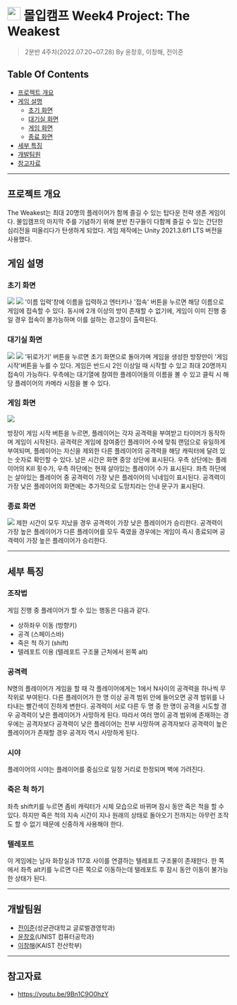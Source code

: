 # <img src="https://user-images.githubusercontent.com/68576681/177258571-64e4855d-bdca-4335-b221-e23d54708cbe.jpg" width="30" height="30"> 몰입캠프 Week4 Project: The Weakest

> 2분반 4주차(2022.07.20~07.28) By 윤창호, 이창해, 전이준
## Table Of Contents
* [프로젝트 개요](#프로젝트-개요)
* [게임 설명](#게임-설명)
    * [초기 화면](#초기-화면)
    * [대기실 화면](#대기실-화면)
    * [게임 화면](#게임-화면)
    * [종료 화면](#종료-화면)
* [세부 특징](#세부-특징)
* [개발팀원](#개발팀원)
* [참고자료](#참고자료)
***

## 프로젝트 개요
The Weakest는 최대 20명의 플레이어가 함께 즐길 수 있는 탑다운 전략 생존 게임이다. 몰입캠프의 마지막 주를 기념하기 위해 분반 친구들이 다함께 즐길 수 있는 간단한 심리전을 떠올리다가 탄생하게 되었다. 게임 제작에는 Unity 2021.3.6f1 LTS 버전을 사용했다.


## 게임 설명
### 초기 화면
![](https://i.imgur.com/s04dnEu.png)
![](https://i.imgur.com/64XRJuJ.png)
'이름 입력'창에 이름을 입력하고 엔터키나 '접속' 버튼을 누르면 해당 이름으로 게임에 접속할 수 있다. 동시에 2개 이상의 방이 존재할 수 없기에, 게임이 이미 진행 중일 경우 접속이 불가능하며 이를 설하는 경고창이 출력된다.


### 대기실 화면
![](https://i.imgur.com/MvRrMrX.png)
![](https://i.imgur.com/qB6l0Ny.png)
'뒤로가기' 버튼을 누르면 초기 화면으로 돌아가며 게임을 생성한 방장만이 '게임 시작'버튼을 누를 수 있다. 게임은 반드시 2인 이상일 때 시작할 수 있고 최대 20명까지 접속이 가능하다. 우측에는 대기열에 참여한 플레이어들의 이름을 볼 수 있고 클릭 시 해당 플레이어의 카메라 시점을 볼 수 있다.


### 게임 화면
![](https://i.imgur.com/BTaoZQ5.png)

방장이 게임 시작 버튼을 누르면, 플레이어는 각자 공격력을 부여받고 타이머가 동작하며 게임이 시작된다. 공격력은 게임에 참여중인 플레이어 수에 맞춰 랜덤으로 유일하게 부여되며, 플레이어는 자신을 제외한 다른 플레이어의 공격력을 해당 캐릭터에 달려 있는 숫자로 확인할 수 있다. 남은 시간은 화면 중앙 상단에 표시된다. 우측 상단에는 플레이어의 Kill 횟수가, 우측 하단에는 현재 살아있는 플레이어 수가 표시된다. 좌측 하단에는 살아있는 플레이어 중 공격력이 가장 낮은 플레이어의 닉네임이 표시된다. 공격력이 가장 낮은 플레이어의 화면에는 추가적으로 도망치라는 안내 문구가 표시된다.

### 종료 화면
![](https://i.imgur.com/k9UNgAF.png)
제한 시간이 모두 지났을 경우 공격력이 가장 낮은 플레이어가 승리한다. 공격력이 가장 높은 플레이어가 다른 플레이어를 모두 죽였을 경우에는 게임이 즉시 종료되며 공격력이 가장 높은 플레이어가 승리한다.
***

## 세부 특징
### 조작법
게임 진행 중 플레이어가 할 수 있는 행동은 다음과 같다.
* 상하좌우 이동 (방향키)
* 공격 (스페이스바)
* 죽은 척 하기 (shift)
* 텔레포트 이용 (텔레포트 구조물 근처에서 왼쪽 alt)

### 공격력
N명의 플레이어가 게임을 할 때 각 플레이어에게는 1에서 N사이의 공격력을 하나씩 무작위로 부여된다. 다른 플레이어가 한 명 이상 공격 범위 안에 들어오면 공격 범위를 나타내는 빨간색이 진하게 변한다. 공격력이 서로 다른 두 명 중 한 명이 공격을 시도할 경우 공격력이 낮은 플레이어가 사망하게 된다. 따라서 여러 명이 공격 범위에 존재하는 경우에는 공격자보다 공격력이 낮은 플레이어는 전부 사망하며 공격자보다 공격력이 높은 플레이어가 존재할 경우 공격자 역시 사망하게 된다. 

### 시야
플레이어의 시야는 플레이어를 중심으로 일정 거리로 한정되며 벽에 가려진다.


### 죽은 척 하기
좌측 shift키를 누르면 좀비 캐릭터가 시체 모습으로 바뀌며 잠시 동안 죽은 척을 할 수 있다. 하지만 죽은 척의 지속 시간이 지나 원래의 상태로 돌아오기 전까지는 아무런 조작도 할 수 없기 때문에 신중하게 사용해야 한다.

### 텔레포트
이 게임에는 남자 화장실과 117호 사이를 연결하는 텔레포트 구조물이 존재한다. 한 쪽에서 좌측 alt키를 누르면 다른 쪽으로 이동하는데 텔레포트 후 잠시 동안 이동이 불가능한 상태가 된다.
***

## 개발팀원
* [전이준](https://github.com/Yijun-Jeon)(성균관대학교 글로벌경영학과)
* [윤창호](https://github.com/chlee973)(UNIST 컴퓨터공학과)
* [이창해](https://github.com/ho9938)(KAIST 전산학부)
***

## 참고자료
* https://youtu.be/9Bn1C9O0hzY
